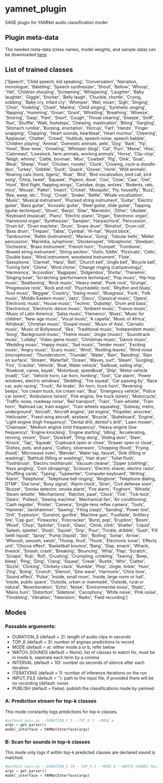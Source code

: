 # yamnet_plugin
SAGE plugin for YAMNet audio classification model 

## Plugin meta-data
The needed meta-data (class names, model weights, and sample data) can be downloaded [here](https://drive.google.com/drive/folders/1J2WtW7TWzq_4uv8UQ8Tl8ZVfFmC1TLFb?usp=sharing).

## List of trained classes
['Speech', 'Child speech, kid speaking', 'Conversation', 'Narration, monologue', 'Babbling', 'Speech synthesizer', 'Shout', 'Bellow', 'Whoop', 'Yell', 'Children shouting', 'Screaming', 'Whispering', 'Laughter', 'Baby laughter', 'Giggle', 'Snicker', 'Belly laugh', 'Chuckle, chortle', 'Crying, sobbing', 'Baby cry, infant cry', 'Whimper', 'Wail, moan', 'Sigh', 'Singing', 'Choir', 'Yodeling', 'Chant', 'Mantra', 'Child singing', 'Synthetic singing', 'Rapping', 'Humming', 'Groan', 'Grunt', 'Whistling', 'Breathing', 'Wheeze', 'Snoring', 'Gasp', 'Pant', 'Snort', 'Cough', 'Throat clearing', 'Sneeze', 'Sniff', 'Run', 'Shuffle', 'Walk, footsteps', 'Chewing, mastication', 'Biting', 'Gargling', 'Stomach rumble', 'Burping, eructation', 'Hiccup', 'Fart', 'Hands', 'Finger snapping', 'Clapping', 'Heart sounds, heartbeat', 'Heart murmur', 'Cheering', 'Applause', 'Chatter', 'Crowd', 'Hubbub, speech noise, speech babble', 'Children playing', 'Animal', 'Domestic animals, pets', 'Dog', 'Bark', 'Yip', 'Howl', 'Bow-wow', 'Growling', 'Whimper (dog)', 'Cat', 'Purr', 'Meow', 'Hiss', 'Caterwaul', 'Livestock, farm animals, working animals', 'Horse', 'Clip-clop', 'Neigh, whinny', 'Cattle, bovinae', 'Moo', 'Cowbell', 'Pig', 'Oink', 'Goat', 'Bleat', 'Sheep', 'Fowl', 'Chicken, rooster', 'Cluck', 'Crowing, cock-a-doodle-doo', 'Turkey', 'Gobble', 'Duck', 'Quack', 'Goose', 'Honk', 'Wild animals', 'Roaring cats (lions, tigers)', 'Roar', 'Bird', 'Bird vocalization, bird call, bird song', 'Chirp, tweet', 'Squawk', 'Pigeon, dove', 'Coo', 'Crow', 'Caw', 'Owl', 'Hoot', 'Bird flight, flapping wings', 'Canidae, dogs, wolves', 'Rodents, rats, mice', 'Mouse', 'Patter', 'Insect', 'Cricket', 'Mosquito', 'Fly, housefly', 'Buzz', 'Bee, wasp, etc.', 'Frog', 'Croak', 'Snake', 'Rattle', 'Whale vocalization', 'Music', 'Musical instrument', 'Plucked string instrument', 'Guitar', 'Electric guitar', 'Bass guitar', 'Acoustic guitar', 'Steel guitar, slide guitar', 'Tapping (guitar technique)', 'Strum', 'Banjo', 'Sitar', 'Mandolin', 'Zither', 'Ukulele', 'Keyboard (musical)', 'Piano', 'Electric piano', 'Organ', 'Electronic organ', 'Hammond organ', 'Synthesizer', 'Sampler', 'Harpsichord', 'Percussion', 'Drum kit', 'Drum machine', 'Drum', 'Snare drum', 'Rimshot', 'Drum roll', 'Bass drum', 'Timpani', 'Tabla', 'Cymbal', 'Hi-hat', 'Wood block', 'Tambourine', 'Rattle (instrument)', 'Maraca', 'Gong', 'Tubular bells', 'Mallet percussion', 'Marimba, xylophone', 'Glockenspiel', 'Vibraphone', 'Steelpan', 'Orchestra', 'Brass instrument', 'French horn', 'Trumpet', 'Trombone', 'Bowed string instrument', 'String section', 'Violin, fiddle', 'Pizzicato', 'Cello', 'Double bass', 'Wind instrument, woodwind instrument', 'Flute', 'Saxophone', 'Clarinet', 'Harp', 'Bell', 'Church bell', 'Jingle bell', 'Bicycle bell', 'Tuning fork', 'Chime', 'Wind chime', 'Change ringing (campanology)', 'Harmonica', 'Accordion', 'Bagpipes', 'Didgeridoo', 'Shofar', 'Theremin', 'Singing bowl', 'Scratching (performance technique)', 'Pop music', 'Hip hop music', 'Beatboxing', 'Rock music', 'Heavy metal', 'Punk rock', 'Grunge', 'Progressive rock', 'Rock and roll', 'Psychedelic rock', 'Rhythm and blues', 'Soul music', 'Reggae', 'Country', 'Swing music', 'Bluegrass', 'Funk', 'Folk music', 'Middle Eastern music', 'Jazz', 'Disco', 'Classical music', 'Opera', 'Electronic music', 'House music', 'Techno', 'Dubstep', 'Drum and bass', 'Electronica', 'Electronic dance music', 'Ambient music', 'Trance music', 'Music of Latin America', 'Salsa music', 'Flamenco', 'Blues', 'Music for children', 'New-age music', 'Vocal music', 'A capella', 'Music of Africa', 'Afrobeat', 'Christian music', 'Gospel music', 'Music of Asia', 'Carnatic music', 'Music of Bollywood', 'Ska', 'Traditional music', 'Independent music', 'Song', 'Background music', 'Theme music', 'Jingle (music)', 'Soundtrack music', 'Lullaby', 'Video game music', 'Christmas music', 'Dance music', 'Wedding music', 'Happy music', 'Sad music', 'Tender music', 'Exciting music', 'Angry music', 'Scary music', 'Wind', 'Rustling leaves', 'Wind noise (microphone)', 'Thunderstorm', 'Thunder', 'Water', 'Rain', 'Raindrop', 'Rain on surface', 'Stream', 'Waterfall', 'Ocean', 'Waves, surf', 'Steam', 'Gurgling', 'Fire', 'Crackle', 'Vehicle', 'Boat, Water vehicle', 'Sailboat, sailing ship', 'Rowboat, canoe, kayak', 'Motorboat, speedboat', 'Ship', 'Motor vehicle (road)', 'Car', 'Vehicle horn, car horn, honking', 'Toot', 'Car alarm', 'Power windows, electric windows', 'Skidding', 'Tire squeal', 'Car passing by', 'Race car, auto racing', 'Truck', 'Air brake', 'Air horn, truck horn', 'Reversing beeps', 'Ice cream truck, ice cream van', 'Bus', 'Emergency vehicle', 'Police car (siren)', 'Ambulance (siren)', 'Fire engine, fire truck (siren)', 'Motorcycle', 'Traffic noise, roadway noise', 'Rail transport', 'Train', 'Train whistle', 'Train horn', 'Railroad car, train wagon', 'Train wheels squealing', 'Subway, metro, underground', 'Aircraft', 'Aircraft engine', 'Jet engine', 'Propeller, airscrew', 'Helicopter', 'Fixed-wing aircraft, airplane', 'Bicycle', 'Skateboard', 'Engine', 'Light engine (high frequency)', "Dental drill, dentist's drill", 'Lawn mower', 'Chainsaw', 'Medium engine (mid frequency)', 'Heavy engine (low frequency)', 'Engine knocking', 'Engine starting', 'Idling', 'Accelerating, revving, vroom', 'Door', 'Doorbell', 'Ding-dong', 'Sliding door', 'Slam', 'Knock', 'Tap', 'Squeak', 'Cupboard open or close', 'Drawer open or close', 'Dishes, pots, and pans', 'Cutlery, silverware', 'Chopping (food)', 'Frying (food)', 'Microwave oven', 'Blender', 'Water tap, faucet', 'Sink (filling or washing)', 'Bathtub (filling or washing)', 'Hair dryer', 'Toilet flush', 'Toothbrush', 'Electric toothbrush', 'Vacuum cleaner', 'Zipper (clothing)', 'Keys jangling', 'Coin (dropping)', 'Scissors', 'Electric shaver, electric razor', 'Shuffling cards', 'Typing', 'Typewriter', 'Computer keyboard', 'Writing', 'Alarm', 'Telephone', 'Telephone bell ringing', 'Ringtone', 'Telephone dialing, DTMF', 'Dial tone', 'Busy signal', 'Alarm clock', 'Siren', 'Civil defense siren', 'Buzzer', 'Smoke detector, smoke alarm', 'Fire alarm', 'Foghorn', 'Whistle', 'Steam whistle', 'Mechanisms', 'Ratchet, pawl', 'Clock', 'Tick', 'Tick-tock', 'Gears', 'Pulleys', 'Sewing machine', 'Mechanical fan', 'Air conditioning', 'Cash register', 'Printer', 'Camera', 'Single-lens reflex camera', 'Tools', 'Hammer', 'Jackhammer', 'Sawing', 'Filing (rasp)', 'Sanding', 'Power tool', 'Drill', 'Explosion', 'Gunshot, gunfire', 'Machine gun', 'Fusillade', 'Artillery fire', 'Cap gun', 'Fireworks', 'Firecracker', 'Burst, pop', 'Eruption', 'Boom', 'Wood', 'Chop', 'Splinter', 'Crack', 'Glass', 'Chink, clink', 'Shatter', 'Liquid', 'Splash, splatter', 'Slosh', 'Squish', 'Drip', 'Pour', 'Trickle, dribble', 'Gush', 'Fill (with liquid)', 'Spray', 'Pump (liquid)', 'Stir', 'Boiling', 'Sonar', 'Arrow', 'Whoosh, swoosh, swish', 'Thump, thud', 'Thunk', 'Electronic tuner', 'Effects unit', 'Chorus effect', 'Basketball bounce', 'Bang', 'Slap, smack', 'Whack, thwack', 'Smash, crash', 'Breaking', 'Bouncing', 'Whip', 'Flap', 'Scratch', 'Scrape', 'Rub', 'Roll', 'Crushing', 'Crumpling, crinkling', 'Tearing', 'Beep, bleep', 'Ping', 'Ding', 'Clang', 'Squeal', 'Creak', 'Rustle', 'Whir', 'Clatter', 'Sizzle', 'Clicking', 'Clickety-clack', 'Rumble', 'Plop', 'Jingle, tinkle', 'Hum', 'Zing', 'Boing', 'Crunch', 'Silence', 'Sine wave', 'Harmonic', 'Chirp tone', 'Sound effect', 'Pulse', 'Inside, small room', 'Inside, large room or hall', 'Inside, public space', 'Outside, urban or manmade', 'Outside, rural or natural', 'Reverberation', 'Echo', 'Noise', 'Environmental noise', 'Static', 'Mains hum', 'Distortion', 'Sidetone', 'Cacophony', 'White noise', 'Pink noise', 'Throbbing', 'Vibration', 'Television', 'Radio', 'Field recording']

## Modes

### Passable arguments:
* DURATION_S (default = 2): length of audio clips in seconds
* TOP_K (default = 3): number of argmax predictions to record
* MODE (default = a): either mode a or b, refer below
* WATCH_SOUNDS (default = None): list of classes to watch for, must be in mode b, seperate each term by a comma
* INTERVAL (default = 10): number os seconds of silence after each iteration
* ITERATIONS (default = 1): number of inference iterations on the run
* INPUT_FILE (default = ''): path to the input file, if provided there will be no recording (default: none)
* PUBLISH (default = False): publish the classifications made by yamned

### A: Prediction stream for top-k classes
This mode constantly logs predictions for top-k classes.

```python
#python3 main.py --DURATION_S 5 --TOP_K 3 --MODE a
args = get_parser()
model_interface = YAMNetInterface(args)
```

### B: Scan for sounds in top-k classes
This mode only logs if within top-k predicted classes are declared sound is matched.

```python
#python3 main.py --DURATION_S 10 --TOP_K 5 --MODE b --WATCH_SOUNDS Music
args = get_parser()
model_interface = YAMNetInterface(args)
```
